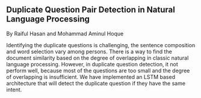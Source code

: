 ## Duplicate Question Pair Detection in Natural Language Processing
By Raiful Hasan and Mohammad Aminul Hoque 

Identifying the duplicate questions is challenging, the sentence composition and word selection vary among persons. 
There is a way to find the document similarity based on the degree of overlapping in classic natural language processing. 
However, in duplicate question detection, it not perform well, because most of the questions are too small and the degree 
of overlapping is insufficient. We have implemented an LSTM based architecture that will detect the duplicate question if 
they have the same intent.

